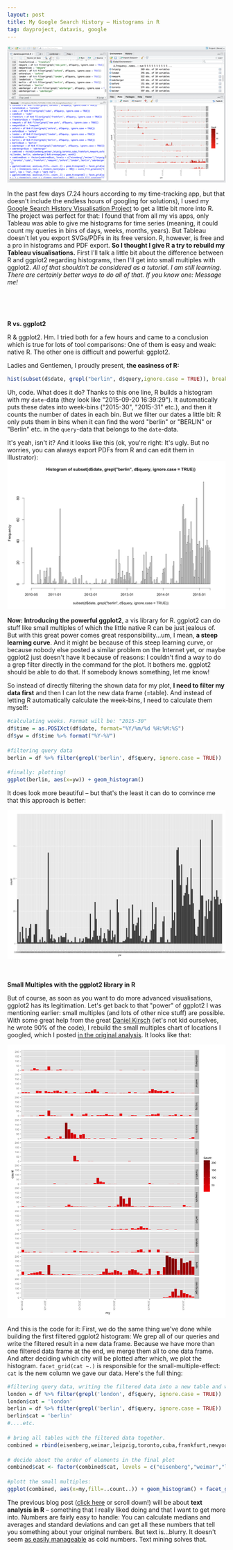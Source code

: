 ```yaml
---
layout: post
title: My Google Search History – Histograms in R
tag: dayproject, datavis, google
---
```


![image](/pic/150920_Rstudio_screenshot.png)

In the past few days (7.24 hours according to my time-tracking app, but that doesn't include the endless hours of googling for solutions), I used my [Google Search History Visualisation Project](http://lisacharlotterost.github.io/2015/06/20/Searching-through-the-years/) to get a little bit more into R. The project was perfect for that: I found that from all my vis apps, only Tableau was able to give me histograms for time series (meaning, it could count my queries in bins of days, weeks, months, years). But Tableau doesn't let you export SVGs/PDFs in its free version. R, however, is free and a pro in histograms and PDF export. **So I thought I give R a try to rebuild my Tableau visualisations.** First I'll talk a little bit about the difference between R and ggplot2 regarding histograms, then I'll get into small multiples with ggplot2. *All of that shouldn't be considered as a tutorial. I am still learning. There are certainly better ways to do all of that. If you know one: Message me!*

<br><br><br>


**R vs. ggplot2**

R & ggplot2. Hm. I tried both for a few hours and came to a conclusion which is true for lots of tool comparisons: One of them is easy and weak: native R. The other one is difficult and powerful: ggplot2. 

Ladies and Gentlemen, I proudly present, **the easiness of R:**

```R
hist(subset(d$date, grepl("berlin", d$query,ignore.case = TRUE)), breaks="weeks", freq=TRUE)
```

Uh, code. What does it do? Thanks to this one line, R builds a histogram with my `date`-data (they look like "2015-09-20 16:39:29"). It automatically puts these dates into week-bins ("2015-30", "2015-31" etc.), and then it counts the number of dates in each bin. But we filter our dates a little bit: R only puts them in bins when it can find the word "berlin" or "BERLIN" or "Berlin" etc. in the `query`-data that belongs to the `date`-data. 

It's yeah, isn't it? And it looks like this (ok, you're right: It's ugly. But no worries, you can always export PDFs from R and can edit them in Illustrator): 
![image](/pic/150920_R_Berlin_weeks.png)

**Now: Introducing the powerful ggplot2**, a vis library for R. ggplot2 can do stuff like small multiples of which the little native R can be just jealous of. But with this great power comes great responsibility...um, I mean, **a steep learning curve**. And it might be because of this steep learning curve, or because nobody else posted a similar problem on the Internet yet, or maybe ggplot2 just doesn't have it because of reasons: I couldn't find a way to do a grep filter directly in the command for the plot. It bothers me. ggplot2 should be able to do that. If somebody knows something, let me know!

So instead of directly filtering the shown data for my plot, **I need to filter my data first** and then I can lot the new data frame (=table). And instead of letting R automatically calculate the week-bins, I need to calculate them myself:

```R
#calculating weeks. Format will be: "2015-30"
df$time = as.POSIXct(df$date, format="%Y/%m/%d %H:%M:%S")
df$yw = df$time %>% format("%Y-%V") 

#filtering query data
berlin = df %>% filter(grepl('berlin', df$query, ignore.case = TRUE)) 

#finally: plotting!
ggplot(berlin, aes(x=yw)) + geom_histogram()
```

It does look more beautiful – but that's the least it can do to convince me that this approach is better:

![image](/pic/150920_ggplot2_Berlin_weeks.png)
<br><br><br>


**Small Multiples with the ggplot2 library in R**

But of course, as soon as you want to do more advanced visualisations, ggplot2 has its legitimation. Let's get back to that "power" of ggplot2 I was mentioning earlier: small multiples (and lots of other nice stuff) are possible. With some great help from the great [Daniel Kirsch](http://danielkirs.ch/) (let's not kid ourselves, he wrote 90% of the code), I rebuild the small multiples chart of locations I googled, which I posted [in the original analysis](http://lisacharlotterost.github.io/2015/06/20/Searching-through-the-years/). It looks like that:

![image](/pic/150920_smallmultiple_months.png)


And this is the code for it: First, we do the same thing we've done while building the first filtered ggplot2 histogram: We grep all of our queries and write the filtered result in a new data frame. Because we have more than one filtered data frame at the end, we merge them all to one data frame. And after deciding which city will be plotted after which, we plot the histogram. `facet_grid(cat ~.)` is responsible for the small-multiple-effect: `cat` is the new column we gave our data. Here's the full thing: 

```R 
#filtering query data, writing the filtered data into a new table and writing a new column with the name of the filtered city. 
london = df %>% filter(grepl('london', df$query, ignore.case = TRUE))
london$cat = 'london'
berlin = df %>% filter(grepl('berlin', df$query, ignore.case = TRUE))
berlin$cat = 'berlin'
#....etc.

# bring all tables with the filtered data together. 
combined = rbind(eisenberg,weimar,leipzig,toronto,cuba,frankfurt,newyork,oxford,london, berlin, oderberger) %>% arrange(year, month)

# decide about the order of elements in the final plot
combined$cat <- factor(combined$cat, levels = c("eisenberg","weimar","leipzig","toronto","cuba","frankfurt","newyork","oxford","london","berlin","oderberger"))

#plott the small multiples:
ggplot(combined, aes(x=my,fill=..count..)) + geom_histogram() + facet_grid(cat ~.) + theme(axis.text.x = element_text(angle = -90)) + scale_fill_gradient("Count", low = "red", high = "dark red") + scale_x_discrete(breaks=c("2010-05","2011-01","2012-01","2013-01","2014-01","2015-01"))

```

The previous blog post ([click here](http://lisacharlotterost.github.io/2015/09/20/My-Google-Search-History-Text-Analysis/) or scroll down!) will be about **text analysis in R** – something that I really liked doing and that I want to get more into. Numbers are fairly easy to handle: You can calculate medians and averages and standard deviations and can get all these numbers that tell you something about your original numbers. But text is...blurry. It doesn't seem [as easily manageable](https://www.prote.in/profiles/stefanie-posavec) as cold numbers. Text mining solves that. 
